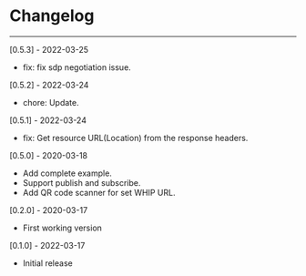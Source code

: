 # Changelog

--------------------------------------------------------------------------------
[0.5.3] - 2022-03-25

* fix: fix sdp negotiation issue.

[0.5.2] - 2022-03-24

* chore: Update.

[0.5.1] - 2022-03-24

* fix: Get resource URL(Location) from the response headers.

[0.5.0] - 2020-03-18

* Add complete example.
* Support publish and subscribe.
* Add QR code scanner for set WHIP URL.

[0.2.0] - 2020-03-17

* First working version

[0.1.0] - 2022-03-17

* Initial release

